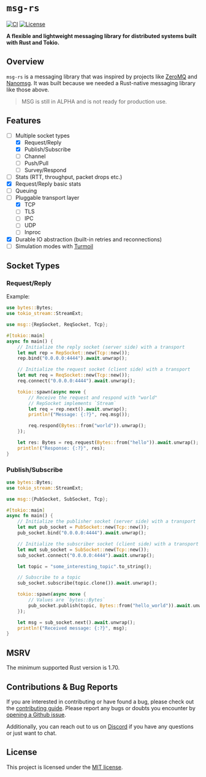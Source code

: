 # `msg-rs`

[![CI](https://github.com/chainbound/msg-rs/actions/workflows/ci.yml/badge.svg)][gh-ci]
[![License](https://img.shields.io/badge/License-MIT-orange.svg)][mit-license]

**A flexible and lightweight messaging library for distributed systems built with Rust and Tokio.**

## Overview

`msg-rs` is a messaging library that was inspired by projects like [ZeroMQ](https://zeromq.org/) and [Nanomsg](https://nanomsg.org/).
It was built because we needed a Rust-native messaging library like those above.

> MSG is still in ALPHA and is not ready for production use.

## Features

- [ ] Multiple socket types
  - [x] Request/Reply
  - [x] Publish/Subscribe
  - [ ] Channel
  - [ ] Push/Pull
  - [ ] Survey/Respond
- [ ] Stats (RTT, throughput, packet drops etc.)
- [x] Request/Reply basic stats
- [ ] Queuing
- [ ] Pluggable transport layer
  - [x] TCP
  - [ ] TLS
  - [ ] IPC
  - [ ] UDP
  - [ ] Inproc
- [x] Durable IO abstraction (built-in retries and reconnections)
- [ ] Simulation modes with [Turmoil](https://github.com/tokio-rs/turmoil)

## Socket Types

### Request/Reply

Example:

```rust
use bytes::Bytes;
use tokio_stream::StreamExt;

use msg::{RepSocket, ReqSocket, Tcp};

#[tokio::main]
async fn main() {
    // Initialize the reply socket (server side) with a transport
    let mut rep = RepSocket::new(Tcp::new());
    rep.bind("0.0.0.0:4444").await.unwrap();

    // Initialize the request socket (client side) with a transport
    let mut req = ReqSocket::new(Tcp::new());
    req.connect("0.0.0.0:4444").await.unwrap();

    tokio::spawn(async move {
        // Receive the request and respond with "world"
        // RepSocket implements `Stream`
        let req = rep.next().await.unwrap();
        println!("Message: {:?}", req.msg());

        req.respond(Bytes::from("world")).unwrap();
    });

    let res: Bytes = req.request(Bytes::from("hello")).await.unwrap();
    println!("Response: {:?}", res);
}
```

### Publish/Subscribe

```rust
use bytes::Bytes;
use tokio_stream::StreamExt;

use msg::{PubSocket, SubSocket, Tcp};

#[tokio::main]
async fn main() {
    // Initialize the publisher socket (server side) with a transport
    let mut pub_socket = PubSocket::new(Tcp::new());
    pub_socket.bind("0.0.0.0:4444").await.unwrap();

    // Initialize the subscriber socket (client side) with a transport
    let mut sub_socket = SubSocket::new(Tcp::new());
    sub_socket.connect("0.0.0.0:4444").await.unwrap();

    let topic = "some_interesting_topic".to_string();

    // Subscribe to a topic
    sub_socket.subscribe(topic.clone()).await.unwrap();

    tokio::spawn(async move {
        // Values are `bytes::Bytes`
        pub_socket.publish(topic, Bytes::from("hello_world")).await.unwrap();
    });

    let msg = sub_socket.next().await.unwrap();
    println!("Received message: {:?}", msg);
}
```

## MSRV

The minimum supported Rust version is 1.70.

## Contributions & Bug Reports

If you are interested in contributing or have found a bug, please check out the [contributing guide][contributing].
Please report any bugs or doubts you encounter by [opening a Github issue][new-issue].

Additionally, you can reach out to us on [Discord][discord] if you have any questions or just want to chat.

## License

This project is licensed under the [MIT license][mit-license].

<!-- Links -->

[gh-ci]: https://github.com/chainbound/msg-rs/actions/workflows/ci.yml
[discord]: https://discord.gg/nhWcSWYpm9
[new-issue]: https://github.com/chainbound/msg-rs/issues/new
[mit-license]: https://github.com/chainbound/msg-rs/blob/main/LICENSE
[contributing]: https://github.com/chainbound/msg-rs/blob/main/CONTRIBUTING.md
